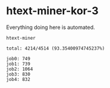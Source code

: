 # htext-miner-kor-3

Everything doing here is automated.

```
htext-miner

total: 4214/4514 (93.35400974745237%)

job0: 749
job1: 739
job2: 1064
job3: 830
job4: 832
```
